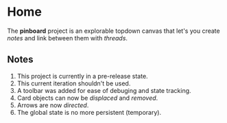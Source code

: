# Home
The **pinboard** project is an explorable topdown canvas that
let's you create *notes* and link between them with *threads*.

## Notes
1. This project is currently in a pre-release state.
2. This current iteration shouldn't be used.
3. A toolbar was added for ease of debuging and state tracking.
4. Card objects can now be *displaced* and *removed*.
5. Arrows are now *directed*.
6. The global state is no more persistent (temporary).
